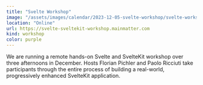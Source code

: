 ```yaml
---
title: "Svelte Workshop"
image: "/assets/images/calendar/2023-12-05-svelte-workshop/svelte-workshop.jpg"
location: "Online"
url: https://svelte-sveltekit-workshop.mainmatter.com
kind: workshop
color: purple
---
```


We are running a remote hands-on Svelte and SvelteKit workshop over three
afternoons in December. Hosts Florian Pichler and Paolo Ricciuti take
participants through the entire process of building a real-world, progressively
enhanced SvelteKit application.
